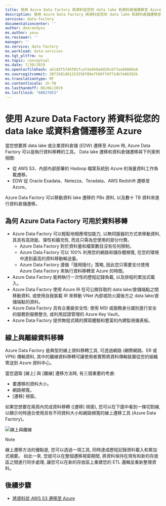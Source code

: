 ```yaml
---
title: 使用 Azure Data Factory 將資料從您的 data lake 和資料倉儲遷移至 Azure |Microsoft Docs
description: 使用 Azure Data Factory 將資料從您的 data lake 和資料倉儲遷移至 Azure。
services: data-factory
documentationcenter: ''
author: dearandyxu
ms.author: yexu
ms.reviewer: ''
manager: ''
ms.service: data-factory
ms.workload: data-services
ms.tgt_pltfrm: na
ms.topic: conceptual
ms.date: 7/30/2019
ms.openlocfilehash: a61ddf57d4f01fcaf4a949add29c677aa94060a9
ms.sourcegitcommit: 3073581d81253558f89ef560ffdf71db7e0b592b
ms.translationtype: MT
ms.contentlocale: zh-TW
ms.lasthandoff: 08/06/2019
ms.locfileid: "68827853"
---
```

# <a name="use-azure-data-factory-to-migrate-data-from-your-data-lake-or-data-warehouse-to-azure"></a>使用 Azure Data Factory 將資料從您的 data lake 或資料倉儲遷移至 Azure 

當您想要將 data lake 或企業資料倉儲 (EDW) 遷移至 Azure 時, Azure Data Factory 可以是執行資料移轉的工具。 Data lake 遷移和資料倉儲遷移與下列案例相關: 

- 從 AWS S3、內部內部部署的 Hadoop 檔案系統到 Azure 的海量資料工作負載遷移。 
- EDW 從 Oracle Exadata、Netezza、Teradata、AWS Redshift 遷移至 Azure。 

Azure Data Factory 可以移動資料 lake 遷移的 PBs 資料, 以及數十 TB 資料來進行資料倉儲遷移。 

## <a name="why-azure-data-factory-can-be-used-for-data-migration"></a>為何 Azure Data Factory 可用於資料移轉 

- Azure Data Factory 可以輕鬆地相應增加能力, 以無伺服器的方式來移動資料, 其具有高效能、彈性和擴充性, 而且只需為您使用的部分付費。  
  - Azure Data Factory 對於資料量和檔案數目沒有任何限制。
  - Azure Data Factory 可以 100% 利用您的網路和儲存體頻寬, 在您的環境中達到最高的資料移動輸送量。   
  - Azure Data Factory 遵循「隨用隨付」策略, 因此您只需要支付使用 Azure Data Factory 來執行資料移轉至 Azure 的時間。  
- Azure Data Factory 能夠執行一次性的歷程記錄負載, 以及排程的累加式載入。 
- Azure Data Factory 使用 Azure IR 在可公開存取的 data lake/倉儲端點之間移動資料, 或使用自我裝載 IR 來移動 VNet 內部或防火牆後方之 data lake/倉儲端點的資料。 
- Azure Data Factory 具有企業級安全性: 使用 MSI 或服務身分識別進行安全的服務對服務整合, 或利用認證管理的 Azure Key Vault。 
- Azure Data Factory 提供無程式碼的撰寫體驗和豐富的內建監視儀表板。  

## <a name="online-vs-offline-data-migration"></a>線上與離線資料移轉

Azure Data Factory 是典型的線上資料移轉工具, 可透過網路 (網際網路、ER 或 VPN) 傳輸資料, 其中的離線資料移轉可讓使用者實際將資料傳輸裝置從您的組織寄送到 Azure 資料中心。  

當您選取 [線上] 與 [離線] 遷移方法時, 有三個重要的考慮:  

- 要遷移的資料大小。 
- 網路頻寬。 
- [遷移] 視窗。   

如果您想要在兩周內完成資料移轉 ([遷移] 視窗), 您可以在下圖中看到一條切割線, 以顯示何時適合使用具有不同資料大小和網路頻寬的線上遷移工具 (Azure Data Factory)。   

![線上與離線](media/data-migration-guidance-overview/online-offline.png)

> [!NOTE]
> 線上遷移方法的優點是, 您可以透過一項工具, 同時達成歷程記錄資料載入和累加式摘要。  如此一來, 您就可以在整個遷移視窗期間, 將資料保持在現有和新的存放區之間進行同步處理, 讓您可以在新的存放區上重建您的 ETL 邏輯並重新整理資料。 


## <a name="next-steps"></a>後續步驟

- [將資料從 AWS S3 遷移至 Azure](data-migration-guidance-s3-azure-storage.md)